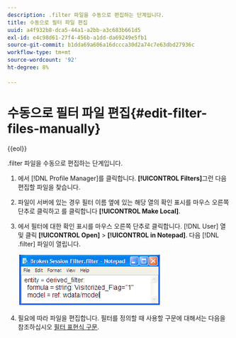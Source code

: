 ```yaml
---
description: .filter 파일을 수동으로 편집하는 단계입니다.
title: 수동으로 필터 파일 편집
uuid: a4f932b8-dca5-44a1-a2bb-a3c683b661d5
exl-id: e4c98d61-27f4-456b-a1dd-da69249e5fb1
source-git-commit: b1dda69a606a16dccca30d2a74c7e63dbd27936c
workflow-type: tm+mt
source-wordcount: '92'
ht-degree: 8%

---
```


# 수동으로 필터 파일 편집{#edit-filter-files-manually}

{{eol}}

.filter 파일을 수동으로 편집하는 단계입니다.

1. 에서 [!DNL Profile Manager]를 클릭합니다. **[!UICONTROL Filters]**&#x200B;그런 다음 편집할 파일을 찾습니다.
1. 파일이 서버에 있는 경우 필터 이름 옆에 있는 해당 열의 확인 표시를 마우스 오른쪽 단추로 클릭하고 를 클릭합니다 **[!UICONTROL Make Local]**.
1. 에서 필터에 대한 확인 표시를 마우스 오른쪽 단추로 클릭합니다. [!DNL User] 열 및 클릭 **[!UICONTROL Open]** > **[!UICONTROL in Notepad]**. 다음 [!DNL .filter] 파일이 열립니다.

   ![](assets/filter_manualEdit.png)

1. 필요에 따라 파일을 편집합니다. 필터를 정의할 때 사용할 구문에 대해서는 다음을 참조하십시오 [필터 표현식 구문](../../../../home/c-get-started/c-qry-lang-syntx/c-syntx-fltr-exp.md#concept-72f2563f809747a2a3cff7ec72462a15).
